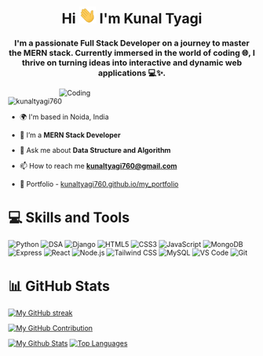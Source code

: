 <h1 align="center">Hi <img src="https://raw.githubusercontent.com/ABSphreak/ABSphreak/master/gifs/Hi.gif" width="35"> I'm Kunal Tyagi</h1>
<h3 align="center">I'm a passionate Full Stack Developer on a journey to master the MERN stack. Currently immersed in the world of coding 🌐, I thrive on turning ideas into interactive and dynamic web applications 💻✨.</h3>

<img width="400" height="auto" align="right" src="https://user-images.githubusercontent.com/55389276/140866485-8fb1c876-9a8f-4d6a-98dc-08c4981eaf70.gif" alt="Coding">

<p align="left"> <img src="https://komarev.com/ghpvc/?username=kunaltyagi760&label=Profile%20views&color=0e75b6&style=flat" alt="kunaltyagi760" /> </p>

- 🌍 I'm based in Noida, India

- 🌱 I’m a **MERN Stack Developer**

- 💬 Ask me about **Data Structure and Algorithm**

- 📫 How to reach me **kunaltyagi760@gmail.com**

- 💼 Portfolio - [kunaltyagi760.github.io/my_portfolio](https://kunaltyagi760.github.io/my_portfolio/)
  
# 💻 Skills and Tools
![Python](https://img.shields.io/badge/Python-%23563D7C.svg?style=for-the-badge&logo=Python&logoColor=white)
![DSA](https://img.shields.io/badge/DSA-FFA500?style=for-the-badge&logo=code&logoColor=white)
![Django](https://img.shields.io/badge/Django-092E20?style=for-the-badge&logo=django&logoColor=white)
![HTML5](https://img.shields.io/badge/html5-%23E34F26.svg?style=for-the-badge&logo=html5&logoColor=white) 
![CSS3](https://img.shields.io/badge/css3-%231572B6.svg?style=for-the-badge&logo=css3&logoColor=white) 
![JavaScript](https://img.shields.io/badge/javascript-%23323330.svg?style=for-the-badge&logo=javascript&logoColor=%23F7DF1E)
![MongoDB](https://img.shields.io/badge/MongoDB-47A248?style=for-the-badge&logo=mongodb&logoColor=white)   
![Express](https://img.shields.io/badge/Express.js-404D59?style=for-the-badge&logo=express&logoColor=white)
![React](https://img.shields.io/badge/React-20232A?style=for-the-badge&logo=react&logoColor=61DAFB) 
![Node.js](https://img.shields.io/badge/Node.js-339933?style=for-the-badge&logo=node.js&logoColor=white) 
![Tailwind CSS](https://img.shields.io/badge/Tailwindcss-%23563D7C.svg?style=for-the-badge&logo=Tailwindcss&logoColor=white)
![MySQL](https://img.shields.io/badge/MySQL-00758F?style=for-the-badge&logo=mysql&logoColor=white)
![VS Code](https://img.shields.io/badge/VSCode-007ACC?style=for-the-badge&logo=visual-studio-code&logoColor=white)
![Git](https://img.shields.io/badge/Git-F05032?style=for-the-badge&logo=git&logoColor=white)
# 📊 GitHub Stats
<p align="left">
  <a href="https://github.com/kunaltyagi760">
    <img src="https://github-readme-streak-stats.herokuapp.com/?user=kunaltyagi760&theme=radical&border=7F3FBF&background=0D1117" alt="My GitHub streak"/>
  </a>
</p>

<p align="left">
  <a href="https://github.com/kunaltyagi760">
    <img src="https://github-profile-summary-cards.vercel.app/api/cards/profile-details?username=kunaltyagi760&theme=radical" alt="My GitHub Contribution"/>
  </a>
</p>

<a> 
    <a href="https://github.com/kunaltyagi760"><img alt="My Github Stats" src="https://denvercoder1-github-readme-stats.vercel.app/api?username=kunaltyagi760&show_icons=true&count_private=true&theme=react&border_color=7F3FBF&bg_color=0D1117&title_color=F85D7F&icon_color=F8D866" height="192px" width="49.5%"/></a>
  <a href="https://github.com/kunaltyagi760"><img alt="Top Languages" src="https://denvercoder1-github-readme-stats.vercel.app/api/top-langs/?username=kunaltyagi760&langs_count=8&layout=compact&theme=react&border_color=7F3FBF&bg_color=0D1117&title_color=F85D7F&icon_color=F8D866" height="192px" width="49.5%"/></a>
  <br/>
</a>
